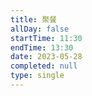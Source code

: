 ```yaml
---
title: 聚餐
allDay: false
startTime: 11:30
endTime: 13:30
date: 2023-05-28
completed: null
type: single
---
```

